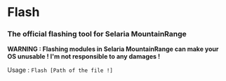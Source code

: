 # Flash
### The official flashing tool for Selaria MountainRange

**WARNING : Flashing modules in Selaria MountainRange can make your OS unusable ! I'm not responsible to any damages !**

Usage :
`Flash [Path of the file !]`